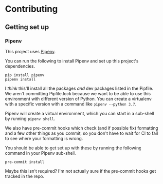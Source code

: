 # Contributing

## Getting set up

### Pipenv

This project uses [Pipenv](https://pipenv.pypa.io/en/latest/).

You can run the following to install Pipenv and set up this project's dependencies.

```
pip install pipenv
pipenv install
```

I *think* this'll install all the packages *and* dev packages listed in the Pipfile. We aren't committing Pipfile.lock because we want to be able to use this environment with different version of Python. You can create a virtualenv with a specific version with a command like `pipenv --python 3.7`.

Pipenv will create a virtual environment, which you can start in a sub-shell by running `pipenv shell`.

We also have pre-commit hooks which check (and if possible fix) formatting and a few other things as you commit, so you don't have to wait for CI to fail to see where your formatting is wrong.

You should be able to get set up with these by running the following command in your Pipenv sub-shell.

```
pre-commit install
```

Maybe this isn't required? I'm not actually sure if the pre-commit hooks get tracked in the repo.
